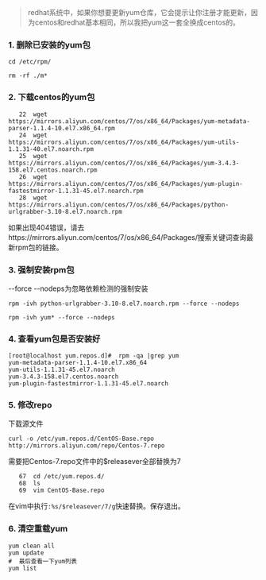 >redhat系统中，如果你想要更新yum仓库，它会提示让你注册才能更新，因为centos和redhat基本相同，所以我把yum这一套全换成centos的。

###   1. 删除已安装的yum包
```
cd /etc/rpm/

rm -rf ./m*
```
###   2. 下载centos的yum包
```
   22  wget https://mirrors.aliyun.com/centos/7/os/x86_64/Packages/yum-metadata-parser-1.1.4-10.el7.x86_64.rpm
   24  wget https://mirrors.aliyun.com/centos/7/os/x86_64/Packages/yum-utils-1.1.31-40.el7.noarch.rpm
   25  wget https://mirrors.aliyun.com/centos/7/os/x86_64/Packages/yum-3.4.3-158.el7.centos.noarch.rpm
   26  wget https://mirrors.aliyun.com/centos/7/os/x86_64/Packages/yum-plugin-fastestmirror-1.1.31-45.el7.noarch.rpm
   28  wget https://mirrors.aliyun.com/centos/7/os/x86_64/Packages/python-urlgrabber-3.10-8.el7.noarch.rpm

```
如果出现404错误，请去https://mirrors.aliyun.com/centos/7/os/x86_64/Packages/搜索关键词查询最新rpm包的链接。
###   3. 强制安装rpm包
--force --nodeps为忽略依赖检测的强制安装
```
rpm -ivh python-urlgrabber-3.10-8.el7.noarch.rpm --force --nodeps

rpm -ivh yum* --force --nodeps
```
###   4. 查看yum包是否安装好
```shell
[root@localhost yum.repos.d]#  rpm -qa |grep yum
yum-metadata-parser-1.1.4-10.el7.x86_64
yum-utils-1.1.31-45.el7.noarch
yum-3.4.3-158.el7.centos.noarch
yum-plugin-fastestmirror-1.1.31-45.el7.noarch
```
###   5. 修改repo

下载源文件
```shell
curl -o /etc/yum.repos.d/CentOS-Base.repo http://mirrors.aliyun.com/repo/Centos-7.repo
```
需要把Centos-7.repo文件中的$releasever全部替换为7
```
   67  cd /etc/yum.repos.d/
   68  ls
   69  vim CentOS-Base.repo
````
在vim中执行`:%s/$releasever/7/g`快速替换。保存退出。

###   6. 清空重载yum
```
yum clean all
yum update
#  最后查看一下yum列表
yum list
```
